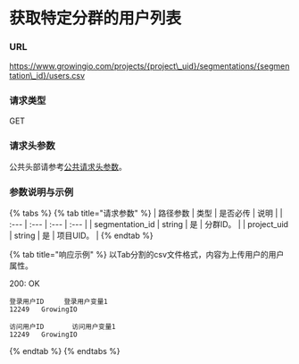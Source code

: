 # 获取特定分群的用户列表

### URL

https://www.growingio.com/projects/{project\_uid}/segmentations/{segmentation\_id}/users.csv

### 请求类型

GET

### 请求头参数

公共头部请参考[公共请求头参数](../../authenticate.md)。

### 参数说明与示例

{% tabs %}
{% tab title="请求参数" %}
| 路径参数 | 类型 | 是否必传 | 说明 |
| :--- | :--- | :--- | :--- |
| segmentation\_id | string | 是 | 分群ID。 |
| project\_uid | string | 是 | 项目UID。 |
{% endtab %}

{% tab title="响应示例" %}
以Tab分割的csv文件格式，内容为上传用户的用户属性。

200: OK

```text
登录用户ID     登录用户变量1   
12249   GrowingIO
```

```text
访问用户ID       访问用户变量1  
12249   GrowingIO
```
{% endtab %}
{% endtabs %}

